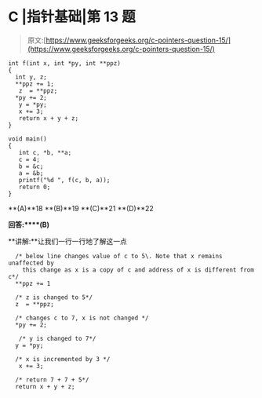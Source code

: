 # C |指针基础|第 13 题

> 原文:[https://www.geeksforgeeks.org/c-pointers-question-15/](https://www.geeksforgeeks.org/c-pointers-question-15/)

```
int f(int x, int *py, int **ppz) 
{ 
  int y, z; 
  **ppz += 1; 
   z  = **ppz; 
  *py += 2; 
   y = *py; 
   x += 3; 
   return x + y + z; 
} 

void main() 
{ 
   int c, *b, **a; 
   c = 4; 
   b = &c; 
   a = &b; 
   printf("%d ", f(c, b, a)); 
   return 0;
}
```

**(A)**18
**(B)**19
**(C)**21
**(D)**22

**回答:****(B)**

**讲解:**让我们一行一行地了解这一点

```
  /* below line changes value of c to 5\. Note that x remains unaffected by 
    this change as x is a copy of c and address of x is different from c*/
  **ppz += 1  

  /* z is changed to 5*/
  z  = **ppz; 

  /* changes c to 7, x is not changed */
  *py += 2; 

   /* y is changed to 7*/
  y = *py;    

  /* x is incremented by 3 */
   x += 3;    

  /* return 7 + 7 + 5*/
  return x + y + z;
```